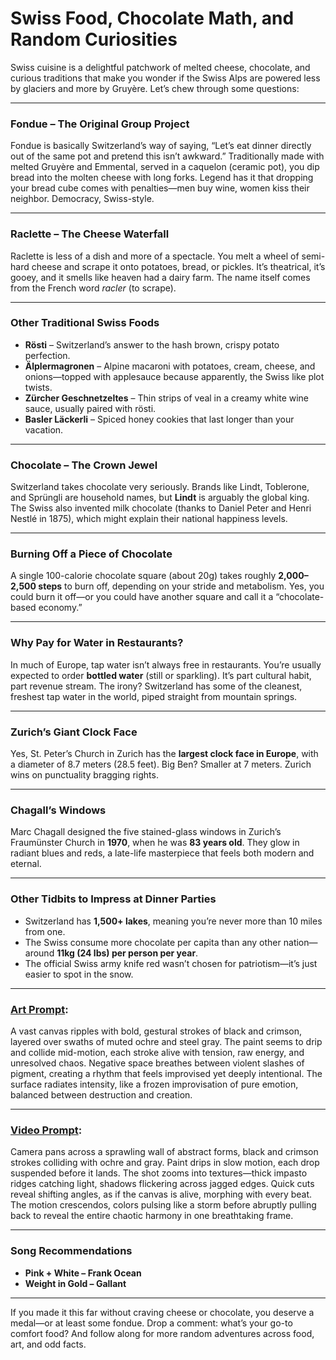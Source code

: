 # Swiss Food, Chocolate Math, and Random Curiosities

Swiss cuisine is a delightful patchwork of melted cheese, chocolate, and curious traditions that make you wonder if the Swiss Alps are powered less by glaciers and more by Gruyère. Let’s chew through some questions:

---

### Fondue – The Original Group Project

Fondue is basically Switzerland’s way of saying, “Let’s eat dinner directly out of the same pot and pretend this isn’t awkward.” Traditionally made with melted Gruyère and Emmental, served in a caquelon (ceramic pot), you dip bread into the molten cheese with long forks. Legend has it that dropping your bread cube comes with penalties—men buy wine, women kiss their neighbor. Democracy, Swiss-style.

---

### Raclette – The Cheese Waterfall

Raclette is less of a dish and more of a spectacle. You melt a wheel of semi-hard cheese and scrape it onto potatoes, bread, or pickles. It’s theatrical, it’s gooey, and it smells like heaven had a dairy farm. The name itself comes from the French word *racler* (to scrape).

---

### Other Traditional Swiss Foods

* **Rösti** – Switzerland’s answer to the hash brown, crispy potato perfection.
* **Älplermagronen** – Alpine macaroni with potatoes, cream, cheese, and onions—topped with applesauce because apparently, the Swiss like plot twists.
* **Zürcher Geschnetzeltes** – Thin strips of veal in a creamy white wine sauce, usually paired with rösti.
* **Basler Läckerli** – Spiced honey cookies that last longer than your vacation.

---

### Chocolate – The Crown Jewel

Switzerland takes chocolate very seriously. Brands like Lindt, Toblerone, and Sprüngli are household names, but **Lindt** is arguably the global king. The Swiss also invented milk chocolate (thanks to Daniel Peter and Henri Nestlé in 1875), which might explain their national happiness levels.

---

### Burning Off a Piece of Chocolate

A single 100-calorie chocolate square (about 20g) takes roughly **2,000–2,500 steps** to burn off, depending on your stride and metabolism. Yes, you could burn it off—or you could have another square and call it a “chocolate-based economy.”

---

### Why Pay for Water in Restaurants?

In much of Europe, tap water isn’t always free in restaurants. You’re usually expected to order **bottled water** (still or sparkling). It’s part cultural habit, part revenue stream. The irony? Switzerland has some of the cleanest, freshest tap water in the world, piped straight from mountain springs.

---

### Zurich’s Giant Clock Face

Yes, St. Peter’s Church in Zurich has the **largest clock face in Europe**, with a diameter of 8.7 meters (28.5 feet). Big Ben? Smaller at 7 meters. Zurich wins on punctuality bragging rights.

---

### Chagall’s Windows

Marc Chagall designed the five stained-glass windows in Zurich’s Fraumünster Church in **1970**, when he was **83 years old**. They glow in radiant blues and reds, a late-life masterpiece that feels both modern and eternal.

---

### Other Tidbits to Impress at Dinner Parties

* Switzerland has **1,500+ lakes**, meaning you’re never more than 10 miles from one.
* The Swiss consume more chocolate per capita than any other nation—around **11kg (24 lbs) per person per year**.
* The official Swiss army knife red wasn’t chosen for patriotism—it’s just easier to spot in the snow.

---

### [Art Prompt](https://lumaiere.com/?gallery=abstract-expressionism):

A vast canvas ripples with bold, gestural strokes of black and crimson, layered over swaths of muted ochre and steel gray. The paint seems to drip and collide mid-motion, each stroke alive with tension, raw energy, and unresolved chaos. Negative space breathes between violent slashes of pigment, creating a rhythm that feels improvised yet deeply intentional. The surface radiates intensity, like a frozen improvisation of pure emotion, balanced between destruction and creation.

---

### [Video Prompt](https://www.tiktok.com/@davelumai/video/7540043977295170846):

Camera pans across a sprawling wall of abstract forms, black and crimson strokes colliding with ochre and gray. Paint drips in slow motion, each drop suspended before it lands. The shot zooms into textures—thick impasto ridges catching light, shadows flickering across jagged edges. Quick cuts reveal shifting angles, as if the canvas is alive, morphing with every beat. The motion crescendos, colors pulsing like a storm before abruptly pulling back to reveal the entire chaotic harmony in one breathtaking frame.

---

### Song Recommendations

* **Pink + White – Frank Ocean**
* **Weight in Gold – Gallant**

---

If you made it this far without craving cheese or chocolate, you deserve a medal—or at least some fondue. Drop a comment: what’s your go-to comfort food? And follow along for more random adventures across food, art, and odd facts.
